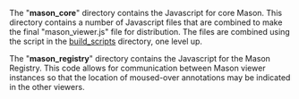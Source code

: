 
The "<b>mason_core</b>" directory contains the Javascript for core Mason.
	This directory contains a number of Javascript files that are combined to make the final "mason_viewer.js" file for distribution. The files are combined using the script in the <a href="../build_scripts/mason_core">build_scripts</a> directory, one level up.

The "<b>mason_registry</b>" directory contains the Javascript for the Mason Registry.
	This code allows for communication between Mason viewer instances so that the location of moused-over annotations may be indicated in the other viewers.
